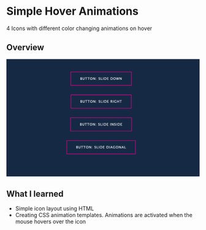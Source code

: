 # Simple Hover Animations
4 Icons with different color changing animations on hover 
## Overview
![](Animation.gif)

## What I learned
+ Simple icon layout using HTML
+ Creating CSS animation templates. Animations are activated when the mouse hovers over the icon 
